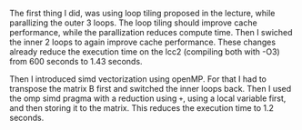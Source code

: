 The first thing I did, was using loop tiling proposed in the lecture, while parallizing the outer 3 loops. The loop tiling should improve cache performance, while the parallization reduces compute time. 
Then I swiched the inner 2 loops to again improve cache performance. 
These changes already reduce the execution time on the lcc2 (compiling both with -O3) from 600 seconds to 1.43 seconds. 

Then I introduced simd vectorization using openMP. For that I had to transpose the matrix B first and switched the inner loops back. Then I used the omp simd pragma with a reduction using `+`, using a local variable first, and then storing it to the matrix. 
This reduces the execution time to 1.2 seconds.